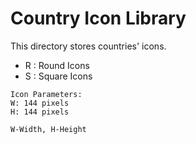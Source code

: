# Country Icon Library
This directory stores countries' icons.

- R : Round Icons
- S : Square Icons


```
Icon Parameters:
W: 144 pixels
H: 144 pixels

W-Width, H-Height
```